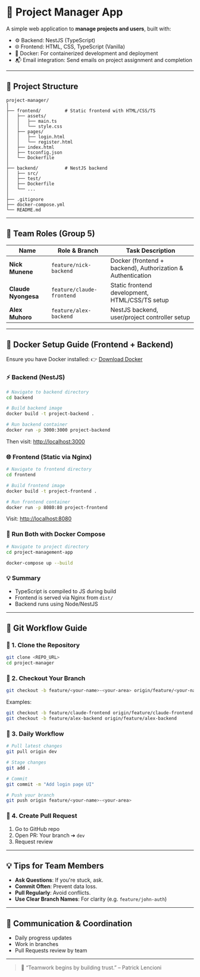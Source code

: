 # 🚀 Project Manager App

A simple web application to **manage projects and users**, built with:

* ⚙️ Backend: NestJS (TypeScript)
* 🌐 Frontend: HTML, CSS, TypeScript (Vanilla)
* 🐳 Docker: For containerized development and deployment
* 📬 Email integration: Send emails on project assignment and completion

---

## 📁 Project Structure

```
project-manager/
│
├── frontend/         # Static frontend with HTML/CSS/TS
│   ├── assets/
│   │   ├── main.ts
│   │   └── style.css
│   ├── pages/
│   │   ├── login.html
│   │   └── register.html
│   ├── index.html
│   ├── tsconfig.json
│   └── Dockerfile
│
├── backend/          # NestJS backend
│   ├── src/
│   ├── test/
│   ├── Dockerfile
│   └── ...
│
├── .gitignore
├── docker-compose.yml
└── README.md
```

---

## 👥 Team Roles (Group 5)

| Name                | Role & Branch               | Task Description                                     |
| ------------------- | --------------------------- | ---------------------------------------------------- |
| **Nick Munene**     | `feature/nick-backend` | Docker (frontend + backend), Authorization & Authentication |
| **Claude Nyongesa** | `feature/claude-frontend`   | Static frontend development, HTML/CSS/TS setup       |
| **Alex Muhoro**     | `feature/alex-backend`      | NestJS backend, user/project controller setup        |

---

## 🐳 Docker Setup Guide (Frontend + Backend)

Ensure you have Docker installed:
👉 [Download Docker](https://www.docker.com/products/docker-desktop)

### ⚡ Backend (NestJS)

```bash
# Navigate to backend directory
cd backend

# Build backend image
docker build -t project-backend .

# Run backend container
docker run -p 3000:3000 project-backend
```

Then visit: [http://localhost:3000](http://localhost:3000)

### 🌐 Frontend (Static via Nginx)

```bash
# Navigate to frontend directory
cd frontend

# Build frontend image
docker build -t project-frontend .

# Run frontend container
docker run -p 8080:80 project-frontend
```

Visit: [http://localhost:8080](http://localhost:8080)

### 🧩 Run Both with Docker Compose
```bash
# Navigate to project directory
cd project-management-app

docker-compose up --build                                              
```


### 💡 Summary

* TypeScript is compiled to JS during build
* Frontend is served via Nginx from `dist/`
* Backend runs using Node/NestJS

---

## 🔧 Git Workflow Guide

### 📌 1. Clone the Repository

```bash
git clone <REPO_URL>
cd project-manager
```

### 📌 2. Checkout Your Branch

```bash
git checkout -b feature/<your-name>-<your-area> origin/feature/<your-name>-<your-area>
```

Examples:

```bash
git checkout -b feature/claude-frontend origin/feature/claude-frontend
git checkout -b feature/alex-backend origin/feature/alex-backend
```

### 📌 3. Daily Workflow

```bash
# Pull latest changes
git pull origin dev

# Stage changes
git add .

# Commit
git commit -m "Add login page UI"

# Push your branch
git push origin feature/<your-name>-<your-area>
```

### 📌 4. Create Pull Request

1. Go to GitHub repo
2. Open PR: Your branch ➔ `dev`
3. Request review

---

## 💡 Tips for Team Members

* **Ask Questions**: If you're stuck, ask.
* **Commit Often**: Prevent data loss.
* **Pull Regularly**: Avoid conflicts.
* **Use Clear Branch Names**: For clarity (e.g. `feature/john-auth`)

---

## 📩 Communication & Coordination

* Daily progress updates
* Work in branches
* Pull Requests review by team

---

> 🧠 “Teamwork begins by building trust.” – Patrick Lencioni
#
